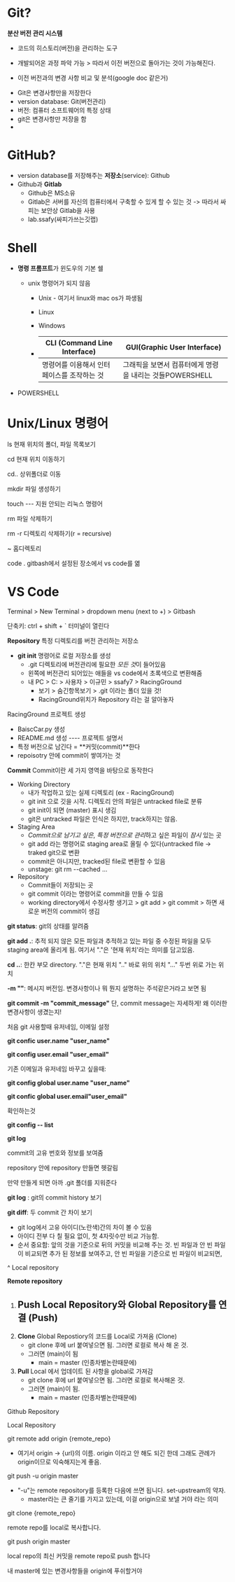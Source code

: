 # Git?

**분산 버전 관리 시스템**

- 코드의 히스토리(버전)을 관리하는 도구

- 개발되어온 과정 파악 가능 > 따라서 이전 버전으로 돌아가는 것이 가능해진다. 

- 이전 버전과의 변경 사항 비교 및 분석(google doc 같은거)

* Git은 변경사항만을 저장한다
* version database: Git(버전관리)
* 버전: 컴퓨터 소프트웨어의 특정 상태
* git은 변경사항만 저장을 함 
* 



# GitHub?

* version database를 저장해주는 **저장소**(service): Github
* Github과 **Gitlab**
  * Github은 MS소유
  * Gitlab은 서버를 자신의 컴퓨터에서 구축할 수 있게 할 수 있는 것 -> 따라서 싸피는 보안상 Gitlab을 사용
  * lab.ssafy(싸피가쓰는깃랩)



# Shell

* **명령 프롬프트**가 윈도우의 기본 쉘

  * unix 명령어가 되지 않음

    * Unix - 여기서 linux와 mac os가 파생됨

    * Linux

    * Windows

    * | CLI (Command Line Interface)               | GUI(Graphic User Interface)                             |
      | ------------------------------------------ | ------------------------------------------------------- |
      | 명령어를 이용해서 인터페이스를 조작하는 것 | 그래픽을 보면서 컴퓨터에게 명령을 내리는 것들POWERSHELL |

      

* POWERSHELL



# Unix/Linux 명령어



ls 현재 위치의 폴더, 파일 목록보기

cd<path> 현재 위치 이동하기

cd.. 상위폴더로 이동

mkdir<name> 파일 생성하기

touch<name> --- 지원 안되는 리눅스 명령어

rm<name> 파일 삭제하기

rm -r <name> 디렉토리 삭제하기(r = recursive)

~ 홈디렉토리

code . gitbash에서 설정된 장소에서 vs code를 엶



# VS Code

Terminal > New Terminal > dropdown menu (next to +) > Gitbash

단축키: ctrl + shift + `  터미널이 열린다





**Repository** 특정 디렉토리를 버전 관리하는 저장소

* **git init** 명령어로 로컬 저장소를 생성
  * .git 디렉토리에 버전관리에 필요한 *모든 것*이 들어있음
  * 왼쪽에 버전관리 되어있는 애들을 vs code에서 초록색으로 변환해줌
  * 내 PC > C: > 사용자 > 이규민 > ssafy7 > RacingGround 
    * 보기 > 숨긴항목보기 > .git 이라는 폴더 있을 것!
    * RacingGround위치가 Repository 라는 걸 알아놓자



RacingGround 프로젝트 생성

* BaiscCar.py 생성
* README.md 생성 ---- 프로젝트 설명서
* 특정 버전으로 남긴다 = **커밋(commit)**한다
* repoisotry 안에 commit이 쌓여가는 것



**Commit** Commit이란 세 가지 영역을 바탕으로 동작한다

* Working Directory
  * 내가 작업하고 있는 실제 디렉토리 (ex - RacingGround)
  * git init 으로 깃을 시작. 디렉토리 안의 파일은 untracked file로 분류
  * git init이 되면 (master) 표시 생김
  * git은 untracked 파일은 인식은 하지만, track하지는 않음.
* Staging Area
  * *Commit으로 남기고 싶은*, *특정 버전으로 관리*하고 싶은 파일이 *잠시* 있는 곳
  * git add 라는 명령어로 staging area로 올릴 수 있다(untracked file -> traked git으로 변환
  * commit은 아니지만, tracked된 file로 변환할 수 있음
  * unstage: git rm --cached <file>... 
* Repository
  * Commit들이 저장되는 곳
  * git commit 이라는 명령어로 commit을 만들 수 있음
  * working directory에서 수정사항 생기고 > git add > git commit > 하면 새로운 버전의 commit이 생김



**git status**: git의 상태를 알려줌

**git add .**: 추적 되지 않은 모든 파일과 추적하고 있는 파일 중 수정된 파일을 모두 staging area에 올리게 됨. 여기서 "."은 '현재 위치'라는 의미를 담고있음.

**cd ..**: 한칸 부모 directory. "."은 현재 위치 ".." 바로 위의 위치 "..." 두번 위로 가는 위치

**-m ""**:  메시지 버전임. 변경사항이나 뭐 뭔지 설명하는 주석같은거라고 보면 됨

**git commit -m "commit_message"** 단, commit message는 자세하게! 왜 이러한 변경사항이 생겼는지!



처음 git 사용할때 유저네임, 이메일 설정

**git confic user.name "user_name"**

**git config user.email "user_email"**





기존 이메일과 유저네임 바꾸고 싶을때:

**git config global user.name "user_name"**

**git confic global user.email"user_email"**



확인하는것

**git config -- list**

**git log**

commit의 고유 번호와 정보를 보여줌



repository 안에 repository 만들면 헷갈림

만약 만들게 되면 아까 .git 폴더를 지워준다







**git log** : git의 commit history 보기

**git diff**: 두 commit 간 차이 보기

* git log에서 고유 아이디(노란색)간의 차이 볼 수 있음
* 아이디 전부 다 칠 필요 없이, 첫 4자릿수만 비교 가능함.
* 순서 중요함: 앞의 것을 기준으로 뒤의 커밋을 비교해 주는 것. 빈 파일과 안 빈 파일이 비교되면 추가 된 정보를 보여주고, 안 빈 파일을 기준으로 빈 파일이 비교되면, 





^ Local repository



**Remote repository**



1. **Push** Local Repository와 Global Repository를 연결 (Push)
   - 
2. **Clone** Global Repostiory의 코드를 Local로 가져옴 (Clone)
   - git clone 후에 url 붙여넣으면 됨. 그러면 로컬로 복사 해 온 것.
   - 그러면 (main)이 됨
     - main = master (인종차별논란때문에)
3. **Pull** Local 에서  업데이트 된 사항을 global로 가져감
   - git clone 후에 url 붙여넣으면 됨. 그러면 로컬로 복사해온 것.
   - 그러면 (main)이 됨. 
     - main = master (인종차별논란때문에)





Github Repository 

Local Repository



git remote add origin {remote_repo}

- 여기서 origin -> {url}의 이름. origin 이라고 안 해도 되긴 한데 그래도 관례가 origin이므로 익숙해지는게 좋음.

git push -u origin master

- "-u"는 remote repository를 등록한 다음에 쓰면 됩니다. set-upstream의 약자. 
  - master라는 큰 줄기를 가지고 있는데, 이걸 origin으로 보낼 거야 라는 의미



git clone {remote_repo}

remote repo를 local로 복사합니다. 

git push origin master 

local repo의 최신 커밋을 remote repo로 push 합니다

내 master에 있는 변경사항들을 origin에 푸쉬할거야

